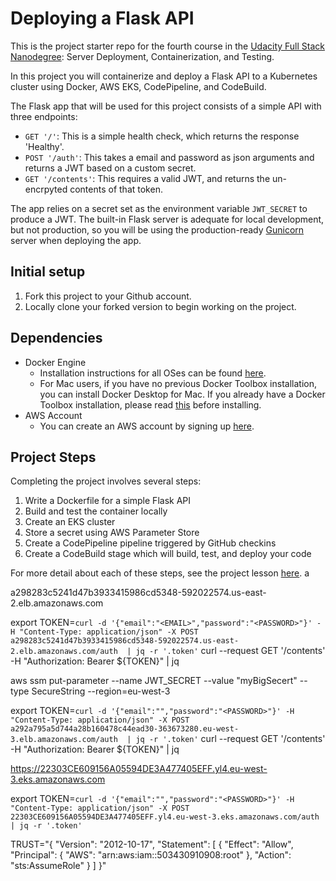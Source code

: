 # Deploying a Flask API

This is the project starter repo for the fourth course in the [Udacity Full Stack Nanodegree](https://www.udacity.com/course/full-stack-web-developer-nanodegree--nd004): Server Deployment, Containerization, and Testing.

In this project you will containerize and deploy a Flask API to a Kubernetes cluster using Docker, AWS EKS, CodePipeline, and CodeBuild.

The Flask app that will be used for this project consists of a simple API with three endpoints:

- `GET '/'`: This is a simple health check, which returns the response 'Healthy'. 
- `POST '/auth'`: This takes a email and password as json arguments and returns a JWT based on a custom secret.
- `GET '/contents'`: This requires a valid JWT, and returns the un-encrpyted contents of that token. 

The app relies on a secret set as the environment variable `JWT_SECRET` to produce a JWT. The built-in Flask server is adequate for local development, but not production, so you will be using the production-ready [Gunicorn](https://gunicorn.org/) server when deploying the app.

## Initial setup
1. Fork this project to your Github account.
2. Locally clone your forked version to begin working on the project.

## Dependencies

- Docker Engine
    - Installation instructions for all OSes can be found [here](https://docs.docker.com/install/).
    - For Mac users, if you have no previous Docker Toolbox installation, you can install Docker Desktop for Mac. If you already have a Docker Toolbox installation, please read [this](https://docs.docker.com/docker-for-mac/docker-toolbox/) before installing.
 - AWS Account
     - You can create an AWS account by signing up [here](https://aws.amazon.com/#).
     
## Project Steps

Completing the project involves several steps:

1. Write a Dockerfile for a simple Flask API
2. Build and test the container locally
3. Create an EKS cluster
4. Store a secret using AWS Parameter Store
5. Create a CodePipeline pipeline triggered by GitHub checkins
6. Create a CodeBuild stage which will build, test, and deploy your code

For more detail about each of these steps, see the project lesson [here](https://classroom.udacity.com/nanodegrees/nd004/parts/1d842ebf-5b10-4749-9e5e-ef28fe98f173/modules/ac13842f-c841-4c1a-b284-b47899f4613d/lessons/becb2dac-c108-4143-8f6c-11b30413e28d/concepts/092cdb35-28f7-4145-b6e6-6278b8dd7527).
a

a298283c5241d47b3933415986cd5348-592022574.us-east-2.elb.amazonaws.com


export TOKEN=`curl -d '{"email":"<EMAIL>","password":"<PASSWORD>"}' -H "Content-Type: application/json" -X POST a298283c5241d47b3933415986cd5348-592022574.us-east-2.elb.amazonaws.com/auth  | jq -r '.token'`
curl --request GET '<EXTERNAL-IP URL>/contents' -H "Authorization: Bearer ${TOKEN}" | jq 


aws ssm put-parameter --name JWT_SECRET --value "myBigSecert" --type SecureString --region=eu-west-3

export TOKEN=`curl -d '{"email":"","password":"<PASSWORD>"}' -H "Content-Type: application/json" -X POST a292a795a5d744a28b160478c44ead30-363673280.eu-west-3.elb.amazonaws.com/auth  | jq -r '.token'`
curl --request GET '<EXTERNAL-IP URL>/contents' -H "Authorization: Bearer ${TOKEN}" | jq 


https://22303CE609156A05594DE3A477405EFF.yl4.eu-west-3.eks.amazonaws.com

export TOKEN=`curl -d '{"email":"","password":"<PASSWORD>"}' -H "Content-Type: application/json" -X POST 22303CE609156A05594DE3A477405EFF.yl4.eu-west-3.eks.amazonaws.com/auth  | jq -r '.token'`

   TRUST="{ \"Version\": \"2012-10-17\", \"Statement\": [ { \"Effect\": \"Allow\", \"Principal\": { \"AWS\": \"arn:aws:iam::503430910908:root\" }, \"Action\": \"sts:AssumeRole\" } ] }"